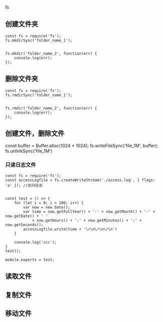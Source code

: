 fs

## 创建文件夹
```
const fs = require('fs');
fs.mkdirSync('folder_name_1');


fs.mkdir('folder_name_2', function(err) {
    console.log(err);
});
```
## 删除文件夹
```
const fs = require('fs');
fs.rmdirSync('folder_name_1');


fs.rmdir('folder_name_2', function(err) {
    console.log(err);
});

```

## 创建文件，删除文件

const buffer = Buffer.alloc(1024 * 1024);
fs.writeFileSync('file_1M', buffer);
fs.unlinkSync('file_1M')

### 只读日志文件
```
const fs = require('fs');
const accessLogfile = fs.createWriteStream('./access.log', { flags: 'a' }); //访问日志


const test = () => {
	for (let i = 0; i < 100; i++) {
		var now = new Date();
		var time = now.getFullYear() + '-' + now.getMonth() + '-' + now.getDate() + ' '
			+ now.getHours() + ':' + now.getMinutes() + ':' + now.getSeconds();
		accessLogfile.write(time + '\r\n\r\n\r\n')
	}

	console.log('ccc');
}
test();

module.exports = test;
```

## 读取文件
## 复制文件
## 移动文件
